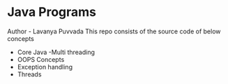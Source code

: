 # Java Programs
Author - Lavanya Puvvada
This repo consists of the source code of 
below concepts

- Core Java
-Multi threading
- OOPS Concepts
- Exception handling
- Threads


